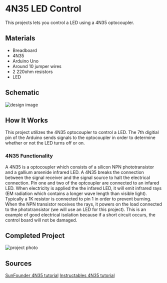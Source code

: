 # 4N35 LED Control

This projects lets you control a LED using a 4N35 optocoupler.

## Materials

- Breadboard
- 4N35
- Arduino Uno
- Around 10 jumper wires
- 2 220ohm resistors
- LED

## Schematic

![design image](https://github.com/angelina-tsuboi/4N35_LED_Control/blob/main/images/design.png)

## How It Works

This project utilizes the 4N35 optocoupler to control a LED. The 7th digitial pin of the Arduino sends signals to the optocoupler in order to determine whether or not the LED turns off or on.

### 4N35 Functionality

 A 4N35 is a optocoupler which consists of a silicon NPN phototransistor and a gallium arsenide infrared LED. A 4N35 breaks the connection between the signal receiver and the signal source to halt the electrical connection. Pin one and two of the optcoupler are connected to an infared LED. When electricity is applied the the infared LED, it will emit infrared rays (EM radiation which contains a longer wave length than visible light). Typically a 1K resistor is connected to pin 1 in order to prevent burning. When the NPN transistor receives the rays, it powers on the load connected to the phototransistor (we will use an LED for this project). This is an example of good electrical isolation because if a short circuit occurs, the control board will not be damaged.

## Completed Project

![project photo](https://github.com/angelina-tsuboi/4N35_LED_Control/blob/main/images/final.jpg)

## Sources

[SunFounder 4N35 tutorial](https://www.sunfounder.com/learn/Super-Kit-V3-0-for-Arduino/lesson-10-4n35-super-kit-v3-for-arduino.html)
[Instructables 4N35 tutorial](https://www.instructables.com/4N35/)
